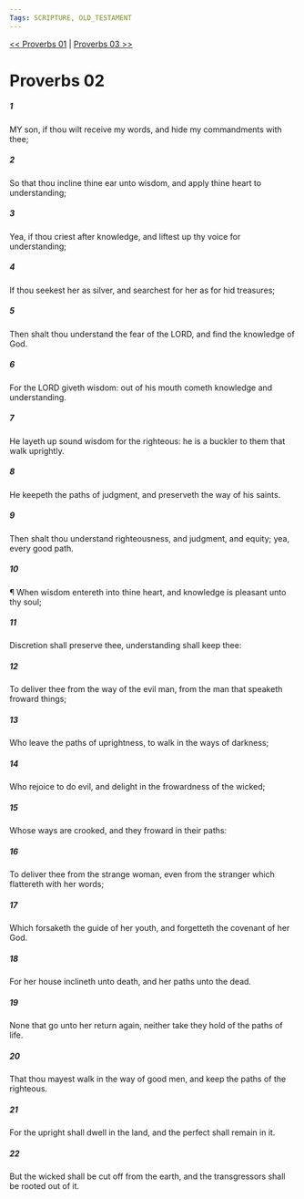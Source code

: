 ```yaml
---
Tags: SCRIPTURE, OLD_TESTAMENT
---
```


[<< Proverbs 01](OLD_TESTAMENT/20_Proverbs/Proverbs_01.md) | [Proverbs 03 >>](OLD_TESTAMENT/20_Proverbs/Proverbs_03.md)

# Proverbs 02

##### 1

MY son, if thou wilt receive my words, and hide my commandments with thee;

##### 2

So that thou incline thine ear unto wisdom, and apply thine heart to understanding;

##### 3

Yea, if thou criest after knowledge, and liftest up thy voice for understanding;

##### 4

If thou seekest her as silver, and searchest for her as for hid treasures;

##### 5

Then shalt thou understand the fear of the LORD, and find the knowledge of God.

##### 6

For the LORD giveth wisdom: out of his mouth cometh knowledge and understanding.

##### 7

He layeth up sound wisdom for the righteous: he is a buckler to them that walk uprightly.

##### 8

He keepeth the paths of judgment, and preserveth the way of his saints.

##### 9

Then shalt thou understand righteousness, and judgment, and equity; yea, every good path.

##### 10

¶ When wisdom entereth into thine heart, and knowledge is pleasant unto thy soul;

##### 11

Discretion shall preserve thee, understanding shall keep thee:

##### 12

To deliver thee from the way of the evil man, from the man that speaketh froward things;

##### 13

Who leave the paths of uprightness, to walk in the ways of darkness;

##### 14

Who rejoice to do evil, and delight in the frowardness of the wicked;

##### 15

Whose ways are crooked, and they froward in their paths:

##### 16

To deliver thee from the strange woman, even from the stranger which flattereth with her words;

##### 17

Which forsaketh the guide of her youth, and forgetteth the covenant of her God.

##### 18

For her house inclineth unto death, and her paths unto the dead.

##### 19

None that go unto her return again, neither take they hold of the paths of life.

##### 20

That thou mayest walk in the way of good men, and keep the paths of the righteous.

##### 21

For the upright shall dwell in the land, and the perfect shall remain in it.

##### 22

But the wicked shall be cut off from the earth, and the transgressors shall be rooted out of it.
